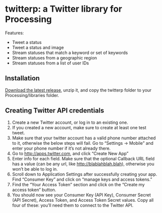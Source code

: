 # twitterp: a Twitter library for Processing

Features:
* Tweet a status
* Tweet a status and image
* Stream statuses that match a keyword or set of keywords
* Stream statuses from a geographic region
* Stream statuses from a list of user IDs

## Installation
[Download the latest release](../../releases/latest), unzip it, and copy the twitterp folder to your Processing/libraries folder.

## Creating Twitter API credentials

1. Create a new Twitter account, or log in to an existing one.
2. If you created a new account, make sure to create at least one test tweet.
3. Make sure that your twitter account has a valid phone number attached to it, otherwise the below steps will fail. Go to “Settings -> Mobile” and enter your phone number if it’s not already there.
4. Go to http://apps.twitter.com, and click “Create New App”
5. Enter info for each field. Make sure that the optional Callback URL field has a value (can be any url, like http://blablahblah.blah), otherwise you won’t be able to log in. 
6. Scroll down to Application Settings after successfully creating your app. Find “Consumer Key” and click on “manage keys and access tokens.”
7. Find the “Your Access Token” section and click on the “Create my access token” button.
8.  You should now see your Consumer Key (API Key), Consumer Secret (API Secret), Access Token, and Access Token Secret values. Copy all four of these: you’ll need them to connect to the Twitter API.




